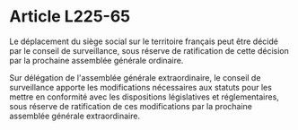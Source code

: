 # Article L225-65

<p>Le déplacement du siège social sur le territoire français peut être décidé par le conseil de surveillance, sous réserve de ratification de cette décision par la prochaine assemblée générale ordinaire.</p><p>Sur délégation de l'assemblée générale extraordinaire, le conseil de surveillance apporte les modifications nécessaires aux statuts pour les mettre en conformité avec les dispositions législatives et réglementaires, sous réserve de ratification de ces modifications par la prochaine assemblée générale extraordinaire.</p>